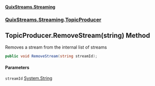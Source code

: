 #### [QuixStreams.Streaming](index.md 'index')
### [QuixStreams.Streaming](QuixStreams.Streaming.md 'QuixStreams.Streaming').[TopicProducer](TopicProducer.md 'QuixStreams.Streaming.TopicProducer')

## TopicProducer.RemoveStream(string) Method

Removes a stream from the internal list of streams

```csharp
public void RemoveStream(string streamId);
```
#### Parameters

<a name='QuixStreams.Streaming.TopicProducer.RemoveStream(string).streamId'></a>

`streamId` [System.String](https://docs.microsoft.com/en-us/dotnet/api/System.String 'System.String')